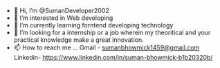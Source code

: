 - 👋 Hi, I’m @SumanDeveloper2002
- 👀 I’m interested in Web developing
- 🌱 I’m currently learning forntend developing technology
- 💞️ I’m looking for a internship or a job wherein my theoritical and your practical knowledge make a great innovation.
- 📫 How to reach me ... Gmail - sumanbhowmick1459@gmail.com <br> Linkedin- https://www.linkedin.com/in/suman-bhowmick-b1b20320b/

<!---
SumanDeveloper2002/SumanDeveloper2002 is a ✨ special ✨ repository because its `README.md` (this file) appears on your GitHub profile.
You can click the Preview link to take a look at your changes.
--->
